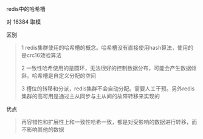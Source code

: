 redis中的哈希槽

对 16384 取模

区别

> 1 redis集群使用的哈希槽的概念。哈希槽没有直接使用hash算法，使用的是crc16效验算法
>
> 2 一致性哈希使用的是圆环，无法很好的控制数据分布，可能会产生数据倾斜。哈希槽是自定义分配的空间
>
> 3 槽位的转移和分派，redis集群不会自动分配。需要人工干预。另外redis集群的高可用是通过主从同步与主从间的故障转移来实现的

优点

> 再容错性和扩展性上和一致性哈希一致，都是对受影响的数据进行转移，而不影响其他的数据



